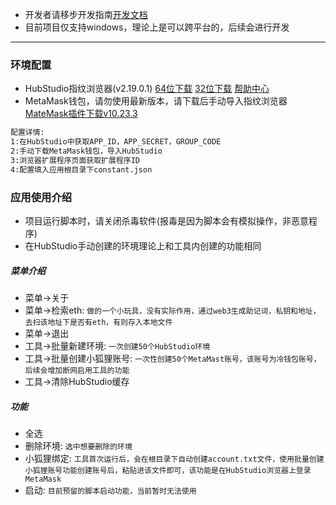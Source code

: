 - 开发者请移步开发指南[开发文档](https://gitee.com/MuAurain/airdrop-spider/blob/master/README.dev.md)
- 目前项目仅支持windows，理论上是可以跨平台的，后续会进行开发
---
### 环境配置
- HubStudio指纹浏览器(v2.19.0.1)
[64位下载](https://www.hubstudio.io/xxxlllyyy/123/2.19.0.1/64/HubstudioSetup-v2.19.0.1_x64.exe)
[32位下载](https://www.hubstudio.io/xxxlllyyy/123/2.19.0.1/32/HubstudioSetup-v2.19.0.1_x86.exe)
[帮助中心](https://support.hubstudio.cn/7cc7/4d9b)
- MetaMask钱包，请勿使用最新版本，请下载后手动导入指纹浏览器 [MateMask插件下载v10.23.3](https://github.com/MetaMask/metamask-extension/releases/download/v10.23.3/metamask-chrome-10.23.3.zip)
```html
配置详情:
1:在HubStudio中获取APP_ID，APP_SECRET，GROUP_CODE
2:手动下载MetaMask钱包，导入HubStudio
3:浏览器扩展程序页面获取扩展程序ID
4:配置填入应用根目录下constant.json
```
### 应用使用介绍
- 项目运行脚本时，请关闭杀毒软件(报毒是因为脚本会有模拟操作，非恶意程序)
- 在HubStudio手动创建的环境理论上和工具内创建的功能相同

##### 菜单介绍
- 菜单->关于
- 菜单->检索eth: `做的一个小玩具，没有实际作用，通过web3生成助记词，私钥和地址，去扫该地址下是否有eth，有则存入本地文件`
- 菜单->退出
- 工具->批量新建环境: `一次创建50个HubStudio环境`
- 工具->批量创建小狐狸账号: `一次性创建50个MetaMast账号，该账号为冷钱包账号，后续会增加断网启用工具的功能`
- 工具->清除HubStudio缓存

##### 功能
- 全选
- 删除环境: `选中想要删除的环境`
- 小狐狸绑定: `工具首次运行后，会在根目录下自动创建account.txt文件，使用批量创建小狐狸账号功能创建账号后，粘贴进该文件即可，该功能是在HubStudio浏览器上登录MetaMask`
- 启动: `目前预留的脚本启动功能，当前暂时无法使用`